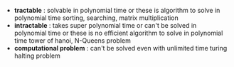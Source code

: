 - **tractable** : solvable in polynomial time or these is algorithm to solve in polynomial time 
	  sorting, searching, matrix multiplication
- **intractable** : takes super polynomial time or can't be solved in polynomial time or these is no efficient algorithm to solve in polynomial time
	  tower of hanoi, N-Queens problem 
- **computational problem** : can't be solved even with unlimited time
	  turing halting problem


